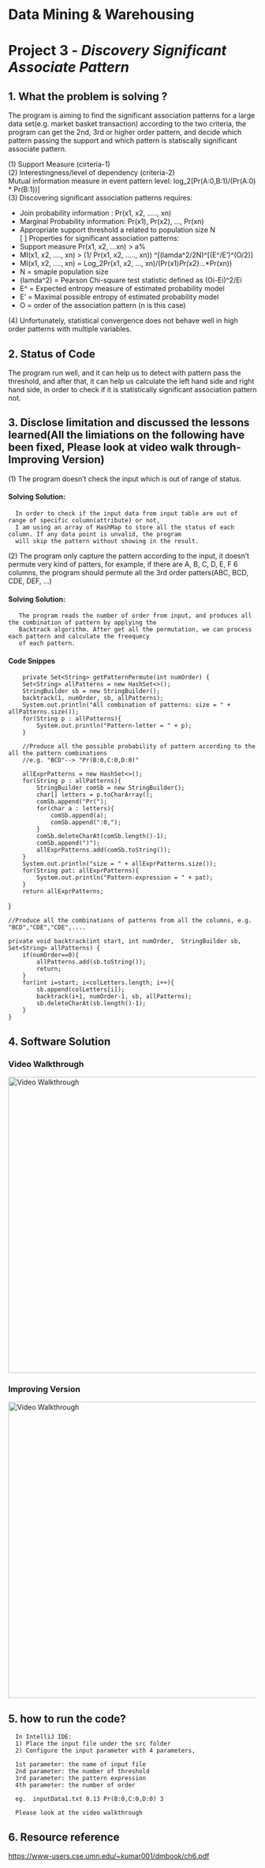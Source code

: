 # Data Mining & Warehousing

# Project 3 - *Discovery Significant Associate Pattern*

## 1. What the problem is solving ? 

The program is aiming to find the significant association patterns for a large data set(e.g. market basket transaction) according to the two criteria, the program can get the 2nd, 3rd or higher order pattern, and decide which pattern passing the support and which pattern is statiscally significant associate pattern. 

(1)	Support Measure (cirteria-1) </br>
(2)	Interestingness/level of dependency (criteria-2) </br>
Mutual information measure in event pattern level:  log_2[Pr(A:0,B:1)/(Pr(A:0) * Pr(B:1))] </br>
(3)	Discovering significant association patterns requires: </br>
-	Join probability information : Pr(x1, x2, ….., xn) </br>
-	Marginal Probability information: Pr(x1), Pr(x2), …, Pr(xn) </br>
-	Appropriate support threshold a related to population size N </br>
[ ]	Properties for significant association patterns:  </br>
-	Support measure Pr(x1, x2, …xn) > a%  </br>
-	MI(x1, x2, …., xn)  > (1/ Pr(x1, x2, ….., xn)) ^[(lamda^2/2N)^[(E^/E’)^(O/2)]  </br>
-	MI(x1, x2, …., xn)  = Log_2Pr(x1, x2, …, xn)/(Pr(x1)*Pr(x2)*…*Pr(xn)) </br>
-	N = smaple population size </br>
-	(lamda^2) = Pearson Chi-square test statistic defined as (Oi-Ei)^2/Ei </br>
-	E^ = Expected entropy measure of estimated probability model </br>
-	E’ = Maximal possible entropy of estimated probability model </br>
-	O = order of the association pattern (n is this case)  </br>

(4)	Unfortunately, statistical convergence does not behave well in high order patterns with multiple variables. </br>

## 2. Status of Code

   The program run well, and it can help us to detect with pattern pass the threshold, and after that, it can help us 
   calculate the left hand side and right hand side, in order to check if it is statistically significant association pattern not. 
   
## 3. Disclose limitation and discussed the lessons learned(All the limiations on the following have been fixed, Please look at video walk through-Improving Version)  

(1)	The program doesn’t check the input which is out of range of status. </br>      
####    Solving Solution: 
      In order to check if the input data from input table are out of range of specific column(attribute) or not, 
      I am using an array of HashMap to store all the status of each column. If any data point is unvalid, the program 
      will skip the pattern without showing in the result.
      
(2)	The program only capture the pattern according to the input, it doesn’t permute very kind of patters, for example, 
if there are A, B, C, D, E, F 6 columns, the program should permute all the 3rd order patters(ABC, BCD, CDE, DEF, …)
####    Solving Solution: 
       The program reads the number of order from input, and produces all the combination of pattern by applying the 
       Backtrack algorithm. After get all the permutation, we can process each pattern and calculate the freequecy 
       of each pattern. 
####    Code Snippes
       
        
        private Set<String> getPatternPermute(int numOrder) {
        Set<String> allPatterns = new HashSet<>();
        StringBuilder sb = new StringBuilder();
        backtrack(1, numOrder, sb, allPatterns);
        System.out.println("All combination of patterns: size = " + allPatterns.size());
        for(String p : allPatterns){
            System.out.println("Pattern-letter = " + p);
        }
        
        //Produce all the possible probability of pattern according to the all the pattern combinations
        //e.g. "BCD"--> "Pr(B:0,C:0,D:0)"
        
        allExprPatterns = new HashSet<>();
        for(String p : allPatterns){
            StringBuilder comSb = new StringBuilder();
            char[] letters = p.toCharArray();
            comSb.append("Pr(");
            for(char a : letters){
                comSb.append(a);
                comSb.append(":0,");
            }
            comSb.deleteCharAt(comSb.length()-1);
            comSb.append(")");
            allExprPatterns.add(comSb.toString());
        }
        System.out.println("size = " + allExprPatterns.size());
        for(String pat: allExprPatterns){
            System.out.println("Pattern-expression = " + pat);
        }
        return allExprPatterns;
   } 
  
    //Produce all the combinations of patterns from all the columns, e.g. "BCD","CDE","CDE",....
    
    private void backtrack(int start, int numOrder,  StringBuilder sb, Set<String> allPatterns) {
        if(numOrder==0){
            allPatterns.add(sb.toString());
            return;
        }
        for(int i=start; i<colLetters.length; i++){
            sb.append(colLetters[i]);
            backtrack(i+1, numOrder-1, sb, allPatterns);
            sb.deleteCharAt(sb.length()-1);
        }
    }
    
## 4. Software Solution
###      Video Walkthrough
<img src='https://recordit.co/NU6wYDlBfq.gif' width='600' alt='Video Walkthrough' />

###      Improving Version
<img src='https://recordit.co/Ib9S4ARJDl.gif' width='600' alt='Video Walkthrough' />

## 5. how to run the code?
      In IntelliJ IDE: 
      1) Place the input file under the src folder
      2) Configure the input parameter with 4 parameters,
      
      1st parameter: the name of input file
      2nd parameter: the number of threshold
      3rd parameter: the pattern expression
      4th parameter: the number of order
      
      eg.  inputData1.txt 0.13 Pr(B:0,C:0,D:0) 3
      
      Please look at the video walkthrough


## 6. Resource reference
   https://www-users.cse.umn.edu/~kumar001/dmbook/ch6.pdf 


